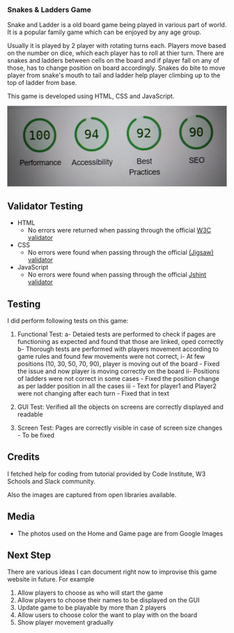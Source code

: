 ### Snakes & Ladders Game

Snake and Ladder is a old board game being played in various part of world. It is a popular family game which can be enjoyed by any age group. 

Usually it is played by 2 player with rotating turns each. Players move based on the number on dice, which each player has to roll at thier turn. There are snakes and ladders between cells on the board and if player fall on any of those, has to change position on board accordingly. Snakes do bite to move player from snake's mouth to tail and ladder help player climbing up to the top of ladder from base.

This game is developed using HTML, CSS and JavaScript. 

![Response](assets/images/WhatsApp%20Image%202023-08-23%20at%2010.43.30.jpeg) 
## Validator Testing 

- HTML
    - No errors were returned when passing through the official [W3C validator](https://validator.w3.org/nu/?doc=https%3A%2F%2Fcode-institute-org.github.io%2Flove-maths%2F)
- CSS
    - No errors were found when passing through the official [(Jigsaw) validator](https://jigsaw.w3.org/css-validator/validator?uri=https%3A%2F%2Fvalidator.w3.org%2Fnu%2F%3Fdoc%3Dhttps%253A%252F%252Fcode-institute-org.github.io%252Flove-maths%252F&profile=css3svg&usermedium=all&warning=1&vextwarning=&lang=en)
- JavaScript
    - No errors were found when passing through the official [Jshint validator](https://jshint.com/)

## Testing 

I did perform following tests on this game:

1. Functional Test: 
    a- Detaied tests are performed to check if pages are functioning as expected and found that those are linked, oped correctly
    b- Thorough tests are performed with players movement according to game rules and found few movements were not correct,
        i- At few positions (10, 30, 50, 70, 90), player is moving out of the board - Fixed the issue and now player is moving correctly on the board
        ii- Positions of ladders were not correct in some cases - Fixed the position change as per ladder position in all the cases
        iii - Text for player1 and Player2 were not changing after each turn - Fixed that in text

2. GUI Test: Verified all the objects on screens are correctly displayed and readable

3. Screen Test: Pages are correctly visible in case of screen size changes - To be fixed


## Credits 

I fetched help for coding from tutorial provided by Code Institute, W3 Schools and Slack community.

Also the images are captured from open libraries available.

## Media

- The photos used on the Home and Game page are from Google Images

## Next Step

There are various ideas I can document right now to improvise this game website in future. For example
1. Allow players to choose as who will start the game
2. Allow players to choose their names to be displayed on the GUI
3. Update game to be playable by more than 2 players
4. Allow users to choose color the want to play with on the board
5. Show player movement gradually
